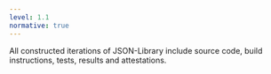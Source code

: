 ```yaml
---
level: 1.1
normative: true
---
```


All constructed iterations of JSON-Library include source code, build instructions, tests, results and attestations.
